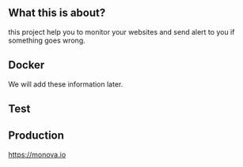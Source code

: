 ## What this is about?

this project help you to monitor your websites and send alert to you if something goes wrong.

## Docker

We will add these information later.

## Test

## Production

https://monova.io


